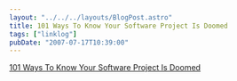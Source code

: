 ```yaml
---
layout: "../../../layouts/BlogPost.astro"
title: 101 Ways To Know Your Software Project Is Doomed
tags: ["linklog"]
pubDate: "2007-07-17T10:39:00"
---
```


[101 Ways To Know Your Software Project Is Doomed](http://codesqueeze.com/101-ways-to-know-your-software-project-is-doomed/)
